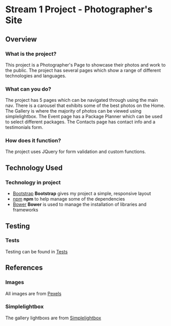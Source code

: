 # Stream 1 Project - Photographer's Site

## Overview

### What is the project?

This project is a Photographer's Page to showcase their photos and work to the public. The project has several pages which show a range of different technologies and languages. 

### What can you do?

The project has 5 pages which can be navigated through using the main nav.  There is a carousel that exhibits some of the best photos on the Home. The Gallery is where the majority of photos can be viewed using simplelightbox. The Event page has a Package Planner which can be used to select different packages. The Contacts page has contact info and a testimonials form.

### How does it function?

The project uses JQuery for form validation and custom functions.

## Technology Used 

### Technology in project

- [Bootstrap](http://getbootstrap.com/)
    **Bootstrap** gives my project a simple, responsive layout
- [npm](https://www.npmjs.com/)
    **npm** to help manage some of the dependencies
- [Bower](https://bower.io/)
    **Bower** is used to manage the installation of libraries and frameworks

## Testing

### Tests

Testing can be found in [Tests](/tests/)

## References

### Images

All images are from [Pexels](https://www.pexels.com/)

### Simplelightbox

The gallery lightboxs are from [Simplelightbox](https://www.jqueryscript.net/lightbox/Responsive-Touch-enabled-jQuery-Image-Lightbox-Plugin.html)